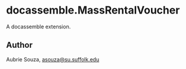 # docassemble.MassRentalVoucher

A docassemble extension.

## Author

Aubrie Souza, asouza@su.suffolk.edu

